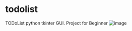 # todolist
TODoList python tkinter GUI. Project for Beginner
![image](https://github.com/cosmos-dx/todolist/assets/103832942/c2427453-2f5e-4ebc-b068-d852fffd3822)
